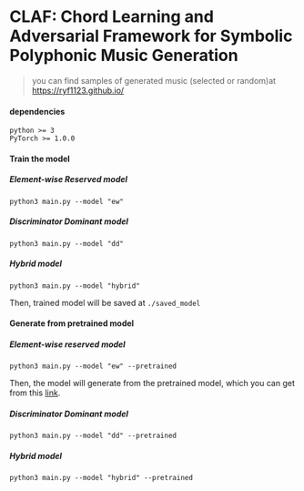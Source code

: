# CLAF: Chord Learning and Adversarial Framework for Symbolic Polyphonic Music Generation

> you can find samples of generated music (selected or random)at <https://ryf1123.github.io/>

#### dependencies

```
python >= 3
PyTorch >= 1.0.0
```

#### Train the model

##### Element-wise Reserved model

```shell
python3 main.py --model "ew"
```

##### Discriminator Dominant  model

```shell
python3 main.py --model "dd"
```

##### Hybrid model

```shell
python3 main.py --model "hybrid"
```

Then, trained model will be saved at `./saved_model`

#### Generate from pretrained model

##### Element-wise reserved model

```shell
python3 main.py --model "ew" --pretrained 
```

Then, the model will generate from the pretrained model, which you can get from this [link](https://drive.google.com/file/d/1rbwk-K5QujsfOXoOu1SgRB4qH7PAAK8h/view?usp=sharing).

##### Discriminator Dominant model

```shell
python3 main.py --model "dd" --pretrained 
```

##### Hybrid model

```shell
python3 main.py --model "hybrid" --pretrained 
```












